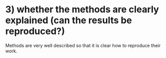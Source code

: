 # 3) whether the methods are clearly explained (can the results be reproduced?)

Methods are very well described so that it is clear how to reproduce their work.

